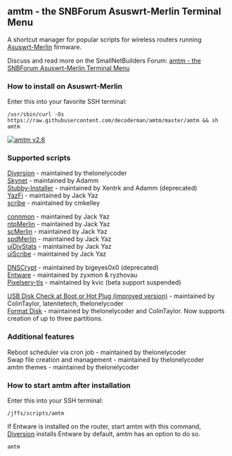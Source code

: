 ## amtm - the SNBForum Asuswrt-Merlin Terminal Menu

A shortcut manager for popular scripts for wireless routers running [Asuswrt-Merlin](https://github.com/RMerl) firmware.

Discuss and read more on the SmallNetBuilders Forum: [amtm - the SNBForum Asuswrt-Merlin Terminal Menu](https://www.snbforums.com/threads/amtm-the-snbforums-asuswrt-merlin-terminal-menu.42415/)

### How to install on Asuswrt-Merlin
Enter this into your favorite SSH terminal:

```Shell
/usr/sbin/curl -Os https://raw.githubusercontent.com/decoderman/amtm/master/amtm && sh amtm
```

[![amtm v2.6](https://i.imgur.com/XjTVUD5.png "amtm v2.6")](https://i.imgur.com/XjTVUD5.png "amtm v2.6")

### Supported scripts

[Diversion](https://www.snbforums.com/threads/diversion-the-router-adblocker.48538/) - maintained by thelonelycoder<br/>
[Skynet](https://www.snbforums.com/threads/release-skynet-router-firewall-security-enhancements.16798/) - maintained by Adamm<br/>
[Stubby-Installer](https://www.snbforums.com/threads/stubby-installer-asuswrt-merlin.49469/) - maintained by Xentrk and Adamm (deprecated)<br/>
[YazFi](https://www.snbforums.com/threads/yazfi-enhanced-asuswrt-merlin-guest-wifi-inc-ssid-vpn-client.45924/) - maintained by Jack Yaz<br/>
[scribe](https://www.snbforums.com/threads/scribe-syslog-ng-and-logrotate-installer.55853/) - maintained by cmkelley<br/>

[connmon](https://www.snbforums.com/threads/connmon-internet-connection-monitoring.56163/) - maintained by Jack Yaz<br/>
[ntpMerlin](https://www.snbforums.com/threads/ntpmerlin-installer-for-kvic-ntp-daemon.55756/) - maintained by Jack Yaz<br/>
[scMerlin](https://www.snbforums.com/threads/scmerlin-service-and-script-control-menu-for-asuswrt-merlin.56277/) - maintained by Jack Yaz<br/>
[spdMerlin](https://www.snbforums.com/threads/spdmerlin-automated-speedtests-with-graphs.55904/) - maintained by Jack Yaz<br/>
[uiDivStats](https://www.snbforums.com/threads/uidivstats-webui-for-diversion-statistics.56393/) - maintained by Jack Yaz<br/>
[uiScribe](https://www.snbforums.com/threads/uiscribe-custom-system-log-page-for-scribed-logs.57040/) - maintained by Jack Yaz<br/>

[DNSCrypt](https://www.snbforums.com/threads/release-dnscrypt-installer-for-asuswrt.36071/) - maintained by bigeyes0x0 (deprecated)<br/>
[Entware](https://github.com/Entware/entware) - maintained by zyxmon & ryzhovau<br/>
[Pixelserv-tls](https://www.snbforums.com/threads/pixelserv-a-better-one-pixel-webserver-for-adblock.26114/) - maintained by kvic (beta support suspended)<br/>

[USB Disk Check at Boot or Hot Plug (improved version)](https://github.com/RMerl/asuswrt-merlin/wiki/USB-Disk-Check-at-Boot-or-Hot-Plug-(improved-version)) - maintained by ColinTaylor, latenitetech, thelonelycoder<br/>
[Format Disk](https://www.snbforums.com/threads/amtm-the-snbforum-asuswrt-merlin-terminal-menu.42415/) - maintained by thelonelycoder and ColinTaylor. Now supports creation of up to three partitions.<br/>

### Additional features

Reboot scheduler via cron job - maintained by thelonelycoder<br/>
Swap file creation and management - maintained by thelonelycoder<br/>
amtm themes - maintained by thelonelycoder<br/>

### How to start amtm after installation
Enter this into your SSH terminal:

```Shell
/jffs/scripts/amtm
```

If Entware is installed on the router, start amtm with this command, [Diversion](https://diversion.ch/) installs Entware by default, amtm has an option to do so.

```Shell
amtm
```
